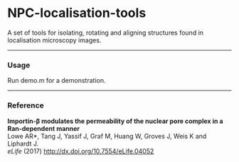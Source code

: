 NPC-localisation-tools
======================

A set of tools for isolating, rotating and aligning structures found in localisation microscopy images.

---

### Usage
Run demo.m for a demonstration.

---
### Reference
**Importin-β modulates the permeability of the nuclear pore complex in a Ran-dependent manner**  
Lowe AR*, Tang J, Yassif J, Graf M, Huang W, Groves J, Weis K and Liphardt J.  
*eLife* (2017) <http://dx.doi.org/10.7554/eLife.04052>
